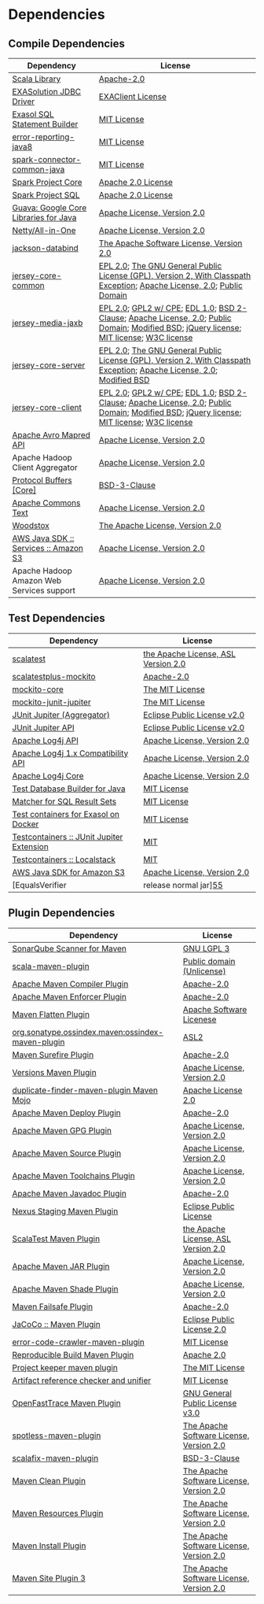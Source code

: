 <!-- @formatter:off -->
# Dependencies

## Compile Dependencies

| Dependency                                  | License                                                                                                                                                                                             |
| ------------------------------------------- | --------------------------------------------------------------------------------------------------------------------------------------------------------------------------------------------------- |
| [Scala Library][0]                          | [Apache-2.0][1]                                                                                                                                                                                     |
| [EXASolution JDBC Driver][2]                | [EXAClient License][3]                                                                                                                                                                              |
| [Exasol SQL Statement Builder][4]           | [MIT License][5]                                                                                                                                                                                    |
| [error-reporting-java8][6]                  | [MIT License][7]                                                                                                                                                                                    |
| [spark-connector-common-java][8]            | [MIT License][9]                                                                                                                                                                                    |
| [Spark Project Core][10]                    | [Apache 2.0 License][11]                                                                                                                                                                            |
| [Spark Project SQL][10]                     | [Apache 2.0 License][11]                                                                                                                                                                            |
| [Guava: Google Core Libraries for Java][12] | [Apache License, Version 2.0][13]                                                                                                                                                                   |
| [Netty/All-in-One][14]                      | [Apache License, Version 2.0][1]                                                                                                                                                                    |
| [jackson-databind][15]                      | [The Apache Software License, Version 2.0][16]                                                                                                                                                      |
| [jersey-core-common][17]                    | [EPL 2.0][18]; [The GNU General Public License (GPL), Version 2, With Classpath Exception][19]; [Apache License, 2.0][11]; [Public Domain][20]                                                      |
| [jersey-media-jaxb][21]                     | [EPL 2.0][18]; [GPL2 w/ CPE][19]; [EDL 1.0][22]; [BSD 2-Clause][23]; [Apache License, 2.0][11]; [Public Domain][20]; [Modified BSD][24]; [jQuery license][25]; [MIT license][26]; [W3C license][27] |
| [jersey-core-server][28]                    | [EPL 2.0][18]; [The GNU General Public License (GPL), Version 2, With Classpath Exception][19]; [Apache License, 2.0][11]; [Modified BSD][24]                                                       |
| [jersey-core-client][29]                    | [EPL 2.0][18]; [GPL2 w/ CPE][19]; [EDL 1.0][22]; [BSD 2-Clause][23]; [Apache License, 2.0][11]; [Public Domain][20]; [Modified BSD][24]; [jQuery license][25]; [MIT license][26]; [W3C license][27] |
| [Apache Avro Mapred API][30]                | [Apache License, Version 2.0][16]                                                                                                                                                                   |
| Apache Hadoop Client Aggregator             | [Apache License, Version 2.0][16]                                                                                                                                                                   |
| [Protocol Buffers [Core]][31]               | [BSD-3-Clause][32]                                                                                                                                                                                  |
| [Apache Commons Text][33]                   | [Apache License, Version 2.0][16]                                                                                                                                                                   |
| [Woodstox][34]                              | [The Apache License, Version 2.0][13]                                                                                                                                                               |
| [AWS Java SDK :: Services :: Amazon S3][35] | [Apache License, Version 2.0][36]                                                                                                                                                                   |
| Apache Hadoop Amazon Web Services support   | [Apache License, Version 2.0][16]                                                                                                                                                                   |

## Test Dependencies

| Dependency                                      | License                                   |
| ----------------------------------------------- | ----------------------------------------- |
| [scalatest][37]                                 | [the Apache License, ASL Version 2.0][38] |
| [scalatestplus-mockito][39]                     | [Apache-2.0][38]                          |
| [mockito-core][40]                              | [The MIT License][41]                     |
| [mockito-junit-jupiter][40]                     | [The MIT License][41]                     |
| [JUnit Jupiter (Aggregator)][42]                | [Eclipse Public License v2.0][43]         |
| [JUnit Jupiter API][42]                         | [Eclipse Public License v2.0][43]         |
| [Apache Log4j API][44]                          | [Apache License, Version 2.0][16]         |
| [Apache Log4j 1.x Compatibility API][45]        | [Apache License, Version 2.0][16]         |
| [Apache Log4j Core][46]                         | [Apache License, Version 2.0][16]         |
| [Test Database Builder for Java][47]            | [MIT License][48]                         |
| [Matcher for SQL Result Sets][49]               | [MIT License][50]                         |
| [Test containers for Exasol on Docker][51]      | [MIT License][52]                         |
| [Testcontainers :: JUnit Jupiter Extension][53] | [MIT][54]                                 |
| [Testcontainers :: Localstack][53]              | [MIT][54]                                 |
| [AWS Java SDK for Amazon S3][35]                | [Apache License, Version 2.0][36]         |
| [EqualsVerifier | release normal jar][55]       | [Apache License, Version 2.0][16]         |

## Plugin Dependencies

| Dependency                                              | License                                        |
| ------------------------------------------------------- | ---------------------------------------------- |
| [SonarQube Scanner for Maven][56]                       | [GNU LGPL 3][57]                               |
| [scala-maven-plugin][58]                                | [Public domain (Unlicense)][59]                |
| [Apache Maven Compiler Plugin][60]                      | [Apache-2.0][16]                               |
| [Apache Maven Enforcer Plugin][61]                      | [Apache-2.0][16]                               |
| [Maven Flatten Plugin][62]                              | [Apache Software Licenese][16]                 |
| [org.sonatype.ossindex.maven:ossindex-maven-plugin][63] | [ASL2][13]                                     |
| [Maven Surefire Plugin][64]                             | [Apache-2.0][16]                               |
| [Versions Maven Plugin][65]                             | [Apache License, Version 2.0][16]              |
| [duplicate-finder-maven-plugin Maven Mojo][66]          | [Apache License 2.0][11]                       |
| [Apache Maven Deploy Plugin][67]                        | [Apache-2.0][16]                               |
| [Apache Maven GPG Plugin][68]                           | [Apache License, Version 2.0][16]              |
| [Apache Maven Source Plugin][69]                        | [Apache License, Version 2.0][16]              |
| [Apache Maven Toolchains Plugin][70]                    | [Apache License, Version 2.0][16]              |
| [Apache Maven Javadoc Plugin][71]                       | [Apache-2.0][16]                               |
| [Nexus Staging Maven Plugin][72]                        | [Eclipse Public License][73]                   |
| [ScalaTest Maven Plugin][74]                            | [the Apache License, ASL Version 2.0][38]      |
| [Apache Maven JAR Plugin][75]                           | [Apache License, Version 2.0][16]              |
| [Apache Maven Shade Plugin][76]                         | [Apache License, Version 2.0][16]              |
| [Maven Failsafe Plugin][77]                             | [Apache-2.0][16]                               |
| [JaCoCo :: Maven Plugin][78]                            | [Eclipse Public License 2.0][79]               |
| [error-code-crawler-maven-plugin][80]                   | [MIT License][81]                              |
| [Reproducible Build Maven Plugin][82]                   | [Apache 2.0][13]                               |
| [Project keeper maven plugin][83]                       | [The MIT License][84]                          |
| [Artifact reference checker and unifier][85]            | [MIT License][86]                              |
| [OpenFastTrace Maven Plugin][87]                        | [GNU General Public License v3.0][88]          |
| [spotless-maven-plugin][89]                             | [The Apache Software License, Version 2.0][16] |
| [scalafix-maven-plugin][90]                             | [BSD-3-Clause][32]                             |
| [Maven Clean Plugin][91]                                | [The Apache Software License, Version 2.0][13] |
| [Maven Resources Plugin][92]                            | [The Apache Software License, Version 2.0][13] |
| [Maven Install Plugin][93]                              | [The Apache Software License, Version 2.0][13] |
| [Maven Site Plugin 3][94]                               | [The Apache Software License, Version 2.0][13] |

[0]: https://www.scala-lang.org/
[1]: https://www.apache.org/licenses/LICENSE-2.0
[2]: http://www.exasol.com
[3]: https://repo1.maven.org/maven2/com/exasol/exasol-jdbc/7.1.20/exasol-jdbc-7.1.20-license.txt
[4]: https://github.com/exasol/sql-statement-builder/
[5]: https://github.com/exasol/sql-statement-builder/blob/main/LICENSE
[6]: https://github.com/exasol/error-reporting-java/
[7]: https://github.com/exasol/error-reporting-java/blob/main/LICENSE
[8]: https://github.com/exasol/spark-connector-common-java/
[9]: https://github.com/exasol/spark-connector-common-java/blob/main/LICENSE
[10]: https://spark.apache.org/
[11]: http://www.apache.org/licenses/LICENSE-2.0.html
[12]: https://github.com/google/guava
[13]: http://www.apache.org/licenses/LICENSE-2.0.txt
[14]: https://netty.io/index.html
[15]: https://github.com/FasterXML/jackson
[16]: https://www.apache.org/licenses/LICENSE-2.0.txt
[17]: https://projects.eclipse.org/projects/ee4j.jersey/jersey-common
[18]: http://www.eclipse.org/legal/epl-2.0
[19]: https://www.gnu.org/software/classpath/license.html
[20]: https://creativecommons.org/publicdomain/zero/1.0/
[21]: https://eclipse-ee4j.github.io/jersey/
[22]: http://www.eclipse.org/org/documents/edl-v10.php
[23]: https://opensource.org/licenses/BSD-2-Clause
[24]: https://asm.ow2.io/license.html
[25]: https://github.com/jquery/jquery/blob/main/LICENSE.txt
[26]: http://www.opensource.org/licenses/mit-license.php
[27]: https://www.w3.org/Consortium/Legal/copyright-documents-19990405
[28]: https://projects.eclipse.org/projects/ee4j.jersey/jersey-server
[29]: https://projects.eclipse.org/projects/ee4j.jersey/jersey-client
[30]: https://avro.apache.org
[31]: https://developers.google.com/protocol-buffers/docs/javatutorial
[32]: https://opensource.org/licenses/BSD-3-Clause
[33]: https://commons.apache.org/proper/commons-text
[34]: https://github.com/FasterXML/woodstox
[35]: https://aws.amazon.com/sdkforjava
[36]: https://aws.amazon.com/apache2.0
[37]: http://www.scalatest.org
[38]: http://www.apache.org/licenses/LICENSE-2.0
[39]: https://github.com/scalatest/scalatestplus-mockito
[40]: https://github.com/mockito/mockito
[41]: https://github.com/mockito/mockito/blob/main/LICENSE
[42]: https://junit.org/junit5/
[43]: https://www.eclipse.org/legal/epl-v20.html
[44]: https://logging.apache.org/log4j/2.x/log4j-api/
[45]: https://logging.apache.org/log4j/2.x/
[46]: https://logging.apache.org/log4j/2.x/log4j-core/
[47]: https://github.com/exasol/test-db-builder-java/
[48]: https://github.com/exasol/test-db-builder-java/blob/main/LICENSE
[49]: https://github.com/exasol/hamcrest-resultset-matcher/
[50]: https://github.com/exasol/hamcrest-resultset-matcher/blob/main/LICENSE
[51]: https://github.com/exasol/exasol-testcontainers/
[52]: https://github.com/exasol/exasol-testcontainers/blob/main/LICENSE
[53]: https://testcontainers.org
[54]: http://opensource.org/licenses/MIT
[55]: https://www.jqno.nl/equalsverifier
[56]: http://sonarsource.github.io/sonar-scanner-maven/
[57]: http://www.gnu.org/licenses/lgpl.txt
[58]: http://github.com/davidB/scala-maven-plugin
[59]: http://unlicense.org/
[60]: https://maven.apache.org/plugins/maven-compiler-plugin/
[61]: https://maven.apache.org/enforcer/maven-enforcer-plugin/
[62]: https://www.mojohaus.org/flatten-maven-plugin/
[63]: https://sonatype.github.io/ossindex-maven/maven-plugin/
[64]: https://maven.apache.org/surefire/maven-surefire-plugin/
[65]: https://www.mojohaus.org/versions/versions-maven-plugin/
[66]: https://github.com/basepom/duplicate-finder-maven-plugin
[67]: https://maven.apache.org/plugins/maven-deploy-plugin/
[68]: https://maven.apache.org/plugins/maven-gpg-plugin/
[69]: https://maven.apache.org/plugins/maven-source-plugin/
[70]: https://maven.apache.org/plugins/maven-toolchains-plugin/
[71]: https://maven.apache.org/plugins/maven-javadoc-plugin/
[72]: http://www.sonatype.com/public-parent/nexus-maven-plugins/nexus-staging/nexus-staging-maven-plugin/
[73]: http://www.eclipse.org/legal/epl-v10.html
[74]: https://www.scalatest.org/user_guide/using_the_scalatest_maven_plugin
[75]: https://maven.apache.org/plugins/maven-jar-plugin/
[76]: https://maven.apache.org/plugins/maven-shade-plugin/
[77]: https://maven.apache.org/surefire/maven-failsafe-plugin/
[78]: https://www.jacoco.org/jacoco/trunk/doc/maven.html
[79]: https://www.eclipse.org/legal/epl-2.0/
[80]: https://github.com/exasol/error-code-crawler-maven-plugin/
[81]: https://github.com/exasol/error-code-crawler-maven-plugin/blob/main/LICENSE
[82]: http://zlika.github.io/reproducible-build-maven-plugin
[83]: https://github.com/exasol/project-keeper/
[84]: https://github.com/exasol/project-keeper/blob/main/LICENSE
[85]: https://github.com/exasol/artifact-reference-checker-maven-plugin/
[86]: https://github.com/exasol/artifact-reference-checker-maven-plugin/blob/main/LICENSE
[87]: https://github.com/itsallcode/openfasttrace-maven-plugin
[88]: https://www.gnu.org/licenses/gpl-3.0.html
[89]: https://github.com/diffplug/spotless
[90]: https://github.com/evis/scalafix-maven-plugin
[91]: http://maven.apache.org/plugins/maven-clean-plugin/
[92]: http://maven.apache.org/plugins/maven-resources-plugin/
[93]: http://maven.apache.org/plugins/maven-install-plugin/
[94]: http://maven.apache.org/plugins/maven-site-plugin/
